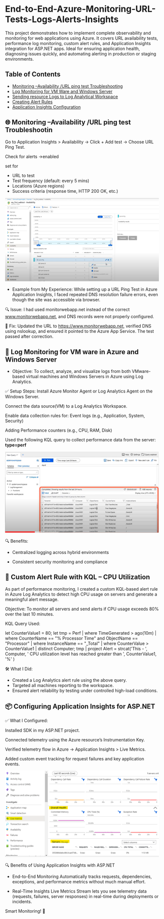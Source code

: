 # End-to-End-Azure-Monitoring-URL-Tests-Logs-Alerts-Insights
This project demonstrates how to implement complete observability and monitoring for web applications using Azure. It covers URL availability tests, performance log monitoring, custom alert rules, and Application Insights integration for ASP.NET apps. Ideal for ensuring application health, diagnosing issues quickly, and automating alerting in production or staging environments.
## Table of Contents
- [Monitoring –Availability /URL ping test Troubleshooting](#url-ping-test-troubleshooting)
- [Log Monitoring for VM Ware and Windows Server](#monitoring-setup)
- [Sending resource Logs to Log Analytical Workspace](#log-analytics-integration)
- [Creating Alert Rules](#creating-alert-rules)
- [Application Insights Configuration](#application-insights-configuration)


## 🌐 Monitoring –Availability /URL ping test Troubleshootin 
Go to Application Insights > Availability →
Click + Add test →
Choose URL Ping Test.

Check for alerts →enabled

set for 

- URL to test  
- Test frequency (default: every 5 mins)  
- Locations (Azure regions)  
- Success criteria (response time, HTTP 200 OK, etc.)

![Ping Test](Picture1.png)

- Example from My Experience:
While setting up a URL Ping Test in Azure Application Insights, I faced repeated DNS resolution failure errors, even though the site was accessible via browser.

🔍 Issue:
I had used monitorwebapp.net instead of the correct www.monitorwebapp.net, and DNS records were not properly configured.

🔧 Fix:
Updated the URL to https://www.monitorwebapp.net, verified DNS using nslookup, and ensured it pointed to the Azure App Service. The test passed after correction.


## 📘 Log Monitoring for VM ware in Azure and Windows Server
-  Objective:
To collect, analyze, and visualize logs from both VMware-based virtual machines and Windows Servers in Azure using Log Analytics.

✅ Setup Steps:
Install Azure Monitor Agent or Log Analytics Agent on the Windows Server.

Connect the data source(VM) to a Log Analytics Workspace.

Enable data collection rules for:
Event logs (e.g., Application, System, Security)

Adding Performance counters (e.g., CPU, RAM, Disk)

Used the following KQL query to collect performance data from the server: **type=perf**

![Ping Test](Picture2.png)

🔍 Benefits:
- Centralized logging across hybrid environments

- Consistent security monitoring and compliance


## 🚨 Custom Alert Rule with KQL – CPU Utilization
As part of performance monitoring, I created a custom KQL-based alert rule in Azure Log Analytics to detect high CPU usage on servers and generate a meaningful alert message.

Objective:
To monitor all servers and send alerts if CPU usage exceeds 80% over the last 10 minutes.

KQL Query Used:

let CounterValue1 = 80;
let tmp = Perf
| where TimeGenerated > ago(10m)
| where CounterName == "% Processor Time" and ObjectName == "Processor"
| where InstanceName == "_Total"
| where CounterValue > CounterValue1
| distinct Computer;
tmp
| project Alert = strcat('This - ', Computer, ' CPU utilization level has reached greater than ', CounterValue1, '%' )

🛠️ What I Did:

- Created a Log Analytics alert rule using the above query.
- Targeted all machines reporting to the workspace.
- Ensured alert reliability by testing under controlled high-load conditions.

## 📦 Configuring Application Insights for ASP.NET
✅  What I Configured:

Installed SDK in my ASP.NET project.

Connected telemetry using the Azure resource’s Instrumentation Key.

Verified telemetry flow in Azure → Application Insights > Live Metrics.

Added custom event tracking for request failures and key application events.

![Ping Test](Picture3.png)

🔍 Benefits of Using Application Insights with ASP.NET
- End-to-End Monitoring
Automatically tracks requests, dependencies, exceptions, and performance metrics without much manual effort.

- Real-Time Insights
Live Metrics Stream lets you see telemetry data (requests, failures, server responses) in real-time during deployments or incidents.

Smart Monitoring! 🎯



